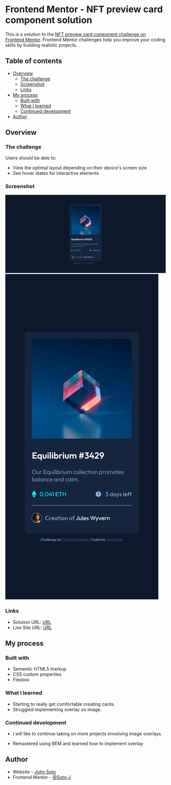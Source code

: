 # Frontend Mentor - NFT preview card component solution

This is a solution to the [NFT preview card component challenge on Frontend Mentor](https://www.frontendmentor.io/challenges/nft-preview-card-component-SbdUL_w0U). Frontend Mentor challenges help you improve your coding skills by building realistic projects.

## Table of contents

-   [Overview](#overview)
    -   [The challenge](#the-challenge)
    -   [Screenshot](#screenshot)
    -   [Links](#links)
-   [My process](#my-process)
    -   [Built with](#built-with)
    -   [What I learned](#what-i-learned)
    -   [Continued development](#continued-development)
-   [Author](#author)

## Overview

### The challenge

Users should be able to:

-   View the optimal layout depending on their device's screen size
-   See hover states for interactive elements

### Screenshot

![Desktop](./design/Screenshot-Desktop-NFT-preview-card.png)
![Mobile](./design/Screenshot-Mobile-NFT-preview-card.png)

### Links

-   Solution URL: [URL](https://github.com/Soto-J/nft-preview-card-component)
-   Live Site URL: [URL](https://soto-j.github.io/nft-preview-card-component/)

## My process

### Built with

-   Semantic HTML5 markup
-   CSS custom properties
-   Flexbox

### What I learned

-   Starting to really get comfortable creating cards.
-   Struggled implementing overlay on image.

### Continued development

-   I will like to continue taking on more projects envolving image overlays.

-   Remastered using BEM and learned how to implement overlay

## Author

-   Website - [John Soto](https://github.com/Soto-J/nft-preview-card-component)
-   Frontend Mentor - [@Soto-J](https://www.frontendmentor.io/profile/Soto-J)
